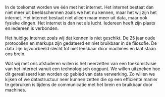 In de toekomst worden we één met het internet. Het internet bestaat dan niet meer uit beeldschermen zoals we het nu kennen, maar het wij zijn het internet. Het internet bestaat niet alleen maar meer uit data, maar ook fysieke dingen. Het internet is dan net als lucht. Iedereen heeft zijn plaats en iedereen is verbonden. 

Het huidige internet zoals wij dat kennen is niet geschikt. De 25 jaar oude protocollen en markups zijn gedateerd en niet bruikbaar in de filosofie. De data zijn bijvoorbeeld slecht tot niet leesbaar door machines en laat staan ons brein.

Wat wij met ons afstuderen willen is het neerzetten van een toekomstvisie van het internet vanuit een technologisch oogpunt. We willen uitzoeken hoe dit gerealiseerd kan worden op gebied van data verwerking. Zo willen we kijken of we datastructuur neer kunnen zetten die op een efficiente manier te gebruiken is tijdens de communicatie met het brein en bruikbaar door machines. 